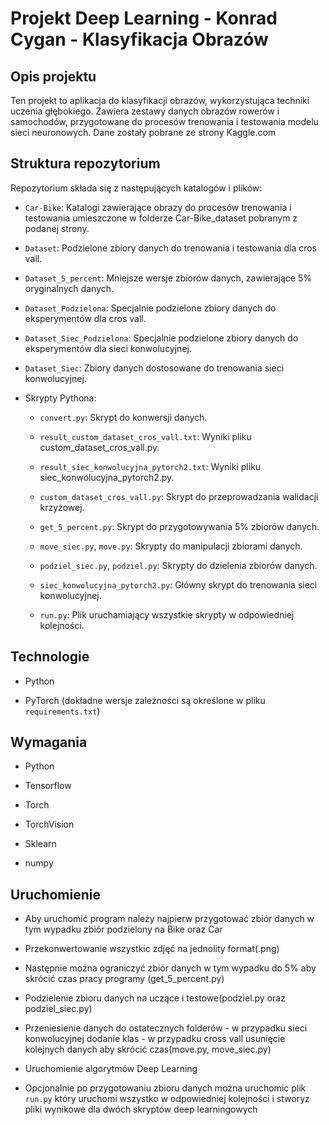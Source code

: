 # Projekt Deep Learning - Konrad Cygan - Klasyfikacja Obrazów

 

## Opis projektu

 

Ten projekt to aplikacja do klasyfikacji obrazów, wykorzystująca techniki uczenia głębokiego. Zawiera zestawy danych obrazów rowerów i samochodów, przygotowane do procesów trenowania i testowania modelu sieci neuronowych. Dane zostały pobrane ze strony Kaggle.com

 

## Struktura repozytorium

 

Repozytorium składa się z następujących katalogów i plików:

 

- `Car-Bike`: Katalogi zawierające obrazy do procesów trenowania i testowania umieszczone w folderze Car-Bike_dataset pobranym z podanej strony.

- `Dataset`: Podzielone zbiory danych do trenowania i testowania dla cros vall.

- `Dataset_5_percent`: Mniejsze wersje zbiorów danych, zawierające 5% oryginalnych danych.

- `Dataset_Podzielona`: Specjalnie podzielone zbiory danych do eksperymentów dla cros vall.

- `Dataset_Siec_Podzielona`: Specjalnie podzielone zbiory danych do eksperymentów dla sieci konwolucyjnej.

- `Dataset_Siec`: Zbiory danych dostosowane do trenowania sieci konwolucyjnej.

- Skrypty Pythona:

  - `convert.py`: Skrypt do konwersji danych.

  - `result_custom_dataset_cros_vall.txt`: Wyniki pliku custom_dataset_cros_vall.py.

  - `result_siec_konwolucyjna_pytorch2.txt`: Wyniki pliku siec_konwolucyjna_pytorch2.py.

  - `custom_dataset_cros_vall.py`: Skrypt do przeprowadzania walidacji krzyżowej.

  - `get_5_percent.py`: Skrypt do przygotowywania 5% zbiorów danych.

  - `move_siec.py`, `move.py`: Skrypty do manipulacji zbiorami danych.

  - `podziel_siec.py`, `podziel.py`: Skrypty do dzielenia zbiorów danych.

  - `siec_konwolucyjna_pytorch2.py`: Główny skrypt do trenowania sieci konwolucyjnej.

  - `run.py`: Plik uruchamiający wszystkie skrypty w odpowiedniej kolejności.

 

## Technologie

 

- Python

- PyTorch (dokładne wersje zależności są określone w pliku `requirements.txt`)

 

## Wymagania

 

- Python

- Tensorflow

- Torch

- TorchVision

- Sklearn

- numpy

 

## Uruchomienie

 

- Aby uruchomić program należy najpierw przygotować zbiór danych w tym wypadku zbiór podzielony na Bike oraz Car

- Przekonwertowanie wszystkic zdjęć na jednolity format(.png)

- Następnie można ograniczyć zbiór danych w tym wypadku do 5% aby skrócić czas pracy programy (get_5_percent.py)

- Podzielenie zbioru danych na uczące i testowe(podziel.py oraz podziel_siec.py)

- Przeniesienie danych do ostatecznych folderów - w przypadku sieci konwolucyjnej dodanie klas - w przypadku cross vall usunięcie kolejnych danych aby skrócić czas(move.py, move_siec.py)

- Uruchomienie algorytmów Deep Learning

- Opcjonalnie po przygotowaniu zbioru danych można uruchomic plik `run.py` który uruchomi wszystko w odpowiedniej kolejności i stworyz pliki wynikowe dla dwóch skryptów deep learningowych

 

